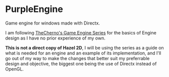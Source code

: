 # PurpleEngine

Game engine for windows made with Directx.

I am following [TheCherno's Game Engine Series](https://www.youtube.com/playlist?list=PLlrATfBNZ98dC-V-N3m0Go4deliWHPFwT) for the basics of Engine design as I have no prior experience of my own. 

**This is not a direct copy of Hazel 2D**, I will be using the series as a guide on what is needed for an engine and an example of its implementation, and I'll go out of my way to make the changes that better suit my preferrable design and objective, the biggest one being the use of Directx instead of OpenGL.
